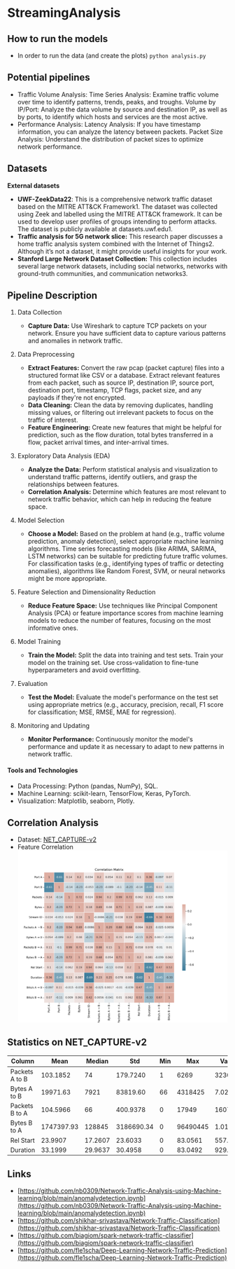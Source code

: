 # StreamingAnalysis
## How to run the models
- In order to run the data (and create the plots)
  `python analysis.py`

## Potential pipelines

- Traffic Volume Analysis:
  Time Series Analysis: Examine traffic volume over time to identify patterns, trends, peaks, and troughs.
  Volume by IP/Port: Analyze the data volume by source and destination IP, as well as by ports, to identify which hosts and services are the most active.
- Performance Analysis:
  Latency Analysis: If you have timestamp information, you can analyze the latency between packets.
  Packet Size Analysis: Understand the distribution of packet sizes to optimize network performance.

## Datasets

**External datasets**

- **UWF-ZeekData22**: This is a comprehensive network traffic dataset based on the MITRE ATT&CK Framework1. The dataset was collected using Zeek and labelled using the MITRE ATT&CK framework. It can be used to develop user profiles of groups intending to perform attacks. The dataset is publicly available at datasets.uwf.edu1.
- **Traffic analysis for 5G network slice:** This research paper discusses a home traffic analysis system combined with the Internet of Things2. Although it’s not a dataset, it might provide useful insights for your work.
- **Stanford Large Network Dataset Collection:** This collection includes several large network datasets, including social networks, networks with ground-truth communities, and communication networks3.

## Pipeline Description

1. Data Collection

   - **Capture Data:** Use Wireshark to capture TCP packets on your network. Ensure you have sufficient data to capture various patterns and anomalies in network traffic.
2. Data Preprocessing

   - **Extract Features:** Convert the raw pcap (packet capture) files into a structured format like CSV or a database. Extract relevant features from each packet, such as source IP, destination IP, source port, destination port, timestamp, TCP flags, packet size, and any payloads if they're not encrypted.
   - **Data Cleaning:** Clean the data by removing duplicates, handling missing values, or filtering out irrelevant packets to focus on the traffic of interest.
   - **Feature Engineering:** Create new features that might be helpful for prediction, such as the flow duration, total bytes transferred in a flow, packet arrival times, and inter-arrival times.
3. Exploratory Data Analysis (EDA)

   - **Analyze the Data:** Perform statistical analysis and visualization to understand traffic patterns, identify outliers, and grasp the relationships between features.
   - **Correlation Analysis:** Determine which features are most relevant to network traffic behavior, which can help in reducing the feature space.
4. Model Selection

   - **Choose a Model:** Based on the problem at hand (e.g., traffic volume prediction, anomaly detection), select appropriate machine learning algorithms. Time series forecasting models (like ARIMA, SARIMA, LSTM networks) can be suitable for predicting future traffic volumes. For classification tasks (e.g., identifying types of traffic or detecting anomalies), algorithms like Random Forest, SVM, or neural networks might be more appropriate.
5. Feature Selection and Dimensionality Reduction

   - **Reduce Feature Space:** Use techniques like Principal Component Analysis (PCA) or feature importance scores from machine learning models to reduce the number of features, focusing on the most informative ones.
6. Model Training

   - **Train the Model:** Split the data into training and test sets. Train your model on the training set. Use cross-validation to fine-tune hyperparameters and avoid overfitting.
7. Evaluation

   - **Test the Model:** Evaluate the model's performance on the test set using appropriate metrics (e.g., accuracy, precision, recall, F1 score for classification; MSE, RMSE, MAE for regression).
8. Monitoring and Updating

   - **Monitor Performance:** Continuously monitor the model's performance and update it as necessary to adapt to new patterns in network traffic.

#### Tools and Technologies

- Data Processing: Python (pandas, NumPy), SQL.
- Machine Learning: scikit-learn, TensorFlow, Keras, PyTorch.
- Visualization: Matplotlib, seaborn, Plotly.


## Correlation Analysis

* Dataset: [NET_CAPTURE-v2](./Conversations/TCP.csv)
* Feature Correlation
  ![c](./Results/TCP_correlation_analysis.png)


## Statistics on NET_CAPTURE-v2

| Column          | Mean        | Median  | Std          | Min   | Max       | Variance    | Skewness    | Kurtosis   |
|-----------------|-------------|---------|--------------|-------|-----------|-------------|-------------|------------|
| Packets A to B  | 103.1852    | 74      | 179.7240     | 1     | 6269      | 32300.72    | 17.3640     | 528.3541   |
| Bytes A to B    | 19971.63    | 7921    | 83819.60     | 66    | 4318425   | 7.0257e+09  | 42.3145     | 2155.0320  |
| Packets B to A  | 104.5966    | 66      | 400.9378     | 0     | 17949     | 160751.11   | 36.4494     | 1494.3379  |
| Bytes B to A    | 1747397.93  | 128845  | 3186690.34   | 0     | 96490445  | 1.0155e+13  | 11.1391     | 275.9333   |
| Rel Start       | 23.9907     | 17.2607 | 23.6033      | 0     | 83.0561   | 557.1146    | 0.9428      | -0.2469    |
| Duration        | 33.1999     | 29.9637 | 30.4958      | 0     | 83.0492   | 929.9938    | 0.3507      | -1.3347    |

## Links
* [https://github.com/nb0309/Network-Traffic-Analysis-using-Machine-learning/blob/main/anomalydetection.ipynb](https://github.com/nb0309/Network-Traffic-Analysis-using-Machine-learning/blob/main/anomalydetection.ipynb)
* [https://github.com/shikhar-srivastava/Network-Traffic-Classification](https://github.com/shikhar-srivastava/Network-Traffic-Classification)
* [https://github.com/biagiom/spark-network-traffic-classifier](https://github.com/biagiom/spark-network-traffic-classifier)
* [https://github.com/fle1scha/Deep-Learning-Network-Traffic-Prediction](https://github.com/fle1scha/Deep-Learning-Network-Traffic-Prediction)
